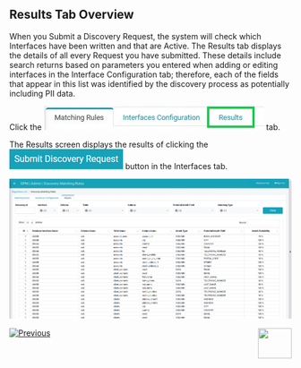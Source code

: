 ## Results Tab Overview

When you Submit a Discovery Request, the system will check which Interfaces have been written and that are Active. The Results tab displays the details of all every Request you have submitted. These details include search returns based on parameters you entered when adding or editing interfaces in the Interface Configuration tab; therefore, each of the fields that appear in this list was identified by the discovery process as potentially including PII data. 

Click the ![image](../images/Figure_90_Discovery_ResultsTab.jpg) tab. 

The Results screen displays the results of clicking the ![image](/articles/DPM/images/Figure_84_Discovery_SubmitDiscRequest.jpg) button in the Interfaces tab.

![image](/articles/DPM/images/Figure_88_Discovery_ResultsTab.jpg)



[![Previous](/articles/DPM/images/Previous.png)]( /articles/DPM/02_Admin_Module/15_7_Discovery_Submit_Discovery_Request.md)[<img align="right" width="60" height="54" src="/articles/DPM/images/Next.png">](/articles/DPM/02_Admin_Module/15_9_Discovery_Navigating_Results_Tab.md)

